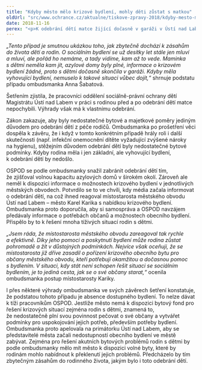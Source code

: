 ```yaml
---
title: "Kdyby město mělo krizové bydlení, mohly děti zůstat s matkou"
oldUrl: "src/www.ochrance.cz/aktualne/tiskove-zpravy-2018/kdyby-mesto-melo-krizove-bydleni-mohly-deti-zustat-s-matkou"
date: 2018-11-16
perex: "<p>K odebrání dětí matce žijící dočasně v garáži v Ústí nad Labem nemuselo dojít, kdyby existovalo sociální bydlení. Stačilo, aby mělo město k dispozici obecní byty pro řešení krizových životních situací svých občanů, hlavně rodin s dětmi, a děti mohly zůstat s matkou.</p>"
---
```


<!-- imported from the old website -->

<p><i>„Tento případ je smutnou ukázkou toho, jak zbytečně dochází k zásahům do života dětí a rodin. O sociálním bydlení se už desítky let stále jen mluví a mluví, ale pořád ho nemáme, a tady vidíme, kam až to vede. Maminka s dětmi neměla kam jít, azylové domy byly plné, informace o krizovém bydlení žádné, proto s dětmi dočasně skončila v garáži. Kdyby měla vyhovující bydlení, nemuselo k takové situaci vůbec dojít,“</i> shrnuje podstatu případu ombudsmanka Anna Šabatová.</p> <p>Šetřením zjistila, že pracovníci oddělení sociálně-právní ochrany dětí Magistrátu Ústí nad Labem v práci s rodinou před a po odebrání dětí matce nepochybili. Výhrady však má k vlastnímu odebrání.</p> <p>Zákon zakazuje, aby byly nedostatečné bytové a majetkové poměry jediným důvodem pro odebrání dětí z péče rodičů. Ombudsmanka po prošetření věci dospěla k závěru, že i když v tomto konkrétním případě hrály roli i další skutečnosti (např. infekční onemocnění dítěte vyžadující zvýšené nároky na hygienu), stěžejním důvodem odebrání dětí byly nedostatečné bytové podmínky. Kdyby rodina měla i jen základní, ale vyhovující bydlení, k odebrání dětí by nedošlo.</p> <p>OSPOD se podle ombudsmanky snažil zabránit odebrání dětí tím, že zjišťoval volnou kapacitu azylových domů v širokém okolí. Zároveň ale neměl k dispozici informace o možnostech krizového bydlení v jednotlivých městských obvodech. Potvrdilo se to ve chvíli, kdy média začala informovat o odebrání dětí, na což ihned reagoval místostarosta městského obvodu Ústí nad Labem – město Karel Karika s nabídkou krizového bydlení. Ombudsmanka proto doporučila, aby si samospráva a OSPOD navzájem předávaly informace o potřebách občanů a možnostech obecního bydlení. Přispělo by to k řešení mnoha tíživých situací rodin s dětmi.</p> <p><i>„Jsem ráda, že místostarosta městského obvodu zareagoval tak rychle a efektivně. Díky jeho pomoci a poskytnutí bydlení může rodina zůstat pohromadě a žít v důstojných podmínkách. Nejvíce však oceňuji, že se místostarosta již dříve zasadil o pořízení krizového obecního bytu pro občany městského obvodu, kteří potřebují okamžitou a dočasnou pomoc s bydlením. V situaci, kdy stát není schopen řešit situaci se sociálním bydlením, je to jediná cesta, jak se o své občany starat,“</i> ocenila ombudsmanka postup místostarosty Kariky.</p><p> I přes některé výhrady ombudsmanka ve svých závěrech šetření konstatuje, že podstatou tohoto případu je absence dostupného bydlení. To nelze dávat k tíži pracovníkům OSPOD. Jestliže město nemá k dispozici bytový fond pro řešení krizových situací zejména rodin s dětmi, znamená to, že nedostatečně plní svou povinnost pečovat o své občany a vytvářet podmínky pro uspokojování jejich potřeb, především potřeby bydlení. Ombudsmanka proto apelovala na primátorku Ústí nad Labem, aby se představitelé města začali nedostupností obecního bydlení ve městě zabývat. Zejména pro řešení akutních bytových problémů rodin s dětmi by podle ombudsmanky mělo mít město k dispozici volné byty, které by rodinám mohlo nabídnout k překlenutí jejich problémů. Předcházelo by tím zbytečným zásahům do rodinného života, jakým bylo i toto odebrání dětí.</p>

